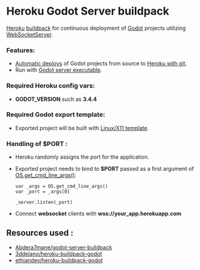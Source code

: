 # **Heroku Godot Server buildpack**

[Heroku](https://heroku.com) [buildpack](https://devcenter.heroku.com/articles/buildpacks) for continuous deployment of [Godot](https://godotengine.org) projects utilizing [WebSocketServer](https://docs.godotengine.org/en/stable/classes/class_websocketserver.html#class-websocketserver).

### Features:
- [Automatic deploys](https://devcenter.heroku.com/articles/github-integration#automatic-deploys) of Godot projects from source to [Heroku with git](https://devcenter.heroku.com/articles/git).
- Run with [Godot server executable](https://godotengine.org/download/server).

### Required Heroku config vars:
- **GODOT_VERSION** such as **3.4.4**

### Required Godot export template:
- Exported project will be built with [Linux/X11 template](https://docs.godotengine.org/en/stable/tutorials/export/exporting_for_linux.html?highlight=export%20template).

### Handling of **$PORT** :

- Heroku randomly assigns the port for the application.
- Exported project needs to bind to **$PORT** passed as a first argument of [OS.get_cmd_line_args()](https://docs.godotengine.org/en/stable/classes/class_os.html?highlight=OS#class-os-method-get-cmdline-args):

    ```
    var _args = OS.get_cmd_line_args()
    var _port = _args[0]

    _server.listen(_port)
    ```
- Connect **websocket** clients with **wss://your_app.herokuapp.com**

## Resources used :
- [Abdera7mane/godot-server-buildpack](https://github.com/Abdera7mane/godot-server-buildpack)
- [3ddelano/heroku-buildpack-godot](https://github.com/3ddelano/heroku-buildpack-godot)
- [ethiandev/heroku-buildpack-godot](https://github.com/lethiandev/heroku-buildpack-godot)


